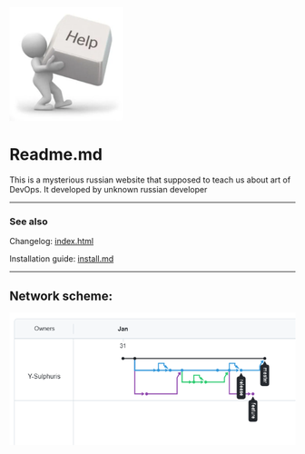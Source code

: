<img src="assets/img/image.png" alt="drawing" width="200"/>

# Readme.md
This is a mysterious russian website that supposed to teach us about art of DevOps.
It developed by unknown russian developer
***
### See also

Changelog: [index.html](index.html)

Installation guide: [install.md](install.md)
***
## Network scheme:
![network.png](assets/img/network.png)
